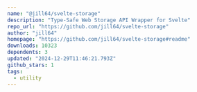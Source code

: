 ```yaml
---
name: "@jill64/svelte-storage"
description: "Type-Safe Web Storage API Wrapper for Svelte"
repo_url: "https://github.com/jill64/svelte-storage"
author: "jill64"
homepage: "https://github.com/jill64/svelte-storage#readme"
downloads: 10323
dependents: 3
updated: "2024-12-29T11:46:21.793Z"
github_stars: 1
tags: 
  - utility
---
```

